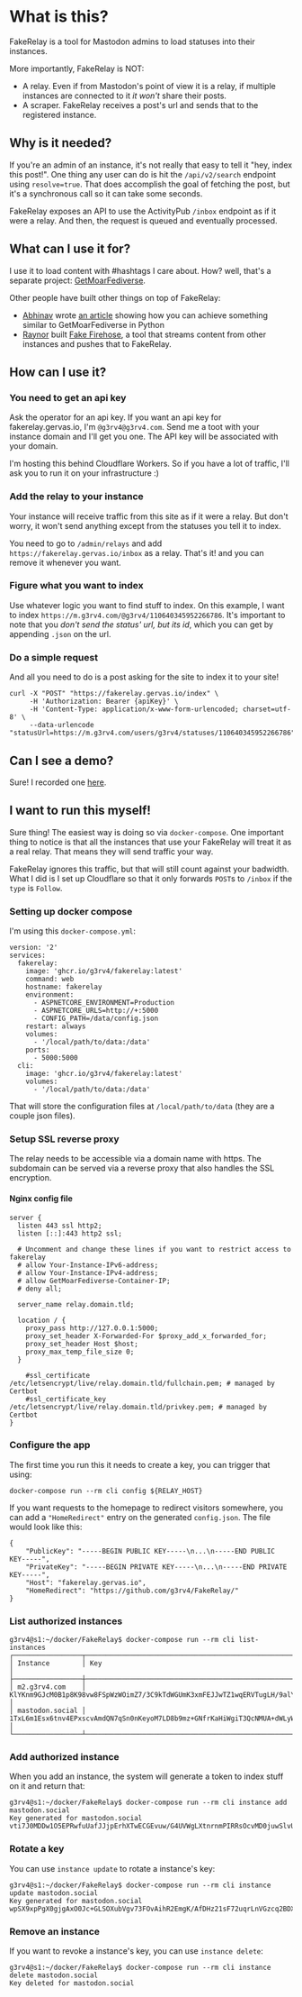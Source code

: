 # What is this?

FakeRelay is a tool for Mastodon admins to load statuses into their instances.

More importantly, FakeRelay is NOT:

* A relay. Even if from Mastodon's point of view it is a relay, if multiple instances are connected to it *it won't* share their posts.
* A scraper. FakeRelay receives a post's url and sends that to the registered instance.

## Why is it needed?

If you're an admin of an instance, it's not really that easy to tell it "hey, index this post!". One thing any user can do is hit the `/api/v2/search` endpoint using `resolve=true`. That does accomplish the goal of fetching the post, but it's a synchronous call so it can take some seconds.

FakeRelay exposes an API to use the ActivityPub `/inbox` endpoint as if it were a relay. And then, the request is queued and eventually processed.

## What can I use it for?

I use it to load content with #hashtags I care about. How? well, that's a separate project: [GetMoarFediverse](https://github.com/g3rv4/GetMoarFediverse).

Other people have built other things on top of FakeRelay:

* [Abhinav](https://fantastic.earth/@abnv) wrote [an article](https://notes.abhinavsarkar.net/2022/fake-relay) showing how you can achieve something similar to GetMoarFediverse in Python
* [Raynor](https://raynor.haus/@raynor) built [Fake Firehose](https://github.com/raynormast/fake-firehose), a tool that streams content from other instances and pushes that to FakeRelay.

## How can I use it?

### You need to get an api key

Ask the operator for an api key. If you want an api key for fakerelay.gervas.io, I'm `@g3rv4@g3rv4.com`. Send me a toot with your instance domain and I'll get you one. The API key will be associated with your domain.

I'm hosting this behind Cloudflare Workers. So if you have a lot of traffic, I'll ask you to run it on your infrastructure :)

### Add the relay to your instance

Your instance will receive traffic from this site as if it were a relay. But don't worry, it won't send anything except from the statuses you tell it to index.

You need to go to `/admin/relays` and add `https://fakerelay.gervas.io/inbox` as a relay. That's it! and you can remove it whenever you want.

### Figure what you want to index

Use whatever logic you want to find stuff to index. On this example, I want to index `https://m.g3rv4.com/@g3rv4/110640345952266786`. It's important to note that you *don't send the status' url, but its id*, which you can get by appending `.json` on the url.

### Do a simple request

And all you need to do is a post asking for the site to index it to your site!

```
curl -X "POST" "https://fakerelay.gervas.io/index" \
     -H 'Authorization: Bearer {apiKey}' \
     -H 'Content-Type: application/x-www-form-urlencoded; charset=utf-8' \
     --data-urlencode "statusUrl=https://m.g3rv4.com/users/g3rv4/statuses/110640345952266786"
```

## Can I see a demo?

Sure! I recorded one [here](https://youtu.be/ungRlYKHS0E).

## I want to run this myself!

Sure thing! The easiest way is doing so via `docker-compose`. One important thing to notice is that all the instances that use your FakeRelay will treat it as a real relay. That means they will send traffic your way.

FakeRelay ignores this traffic, but that will still count against your badwidth. What I did is I set up Cloudflare so that it only forwards `POST`s to `/inbox` if the `type` is `Follow`.

### Setting up docker compose

I'm using this `docker-compose.yml`:

```
version: '2'
services:
  fakerelay:
    image: 'ghcr.io/g3rv4/fakerelay:latest'
    command: web
    hostname: fakerelay
    environment:
      - ASPNETCORE_ENVIRONMENT=Production
      - ASPNETCORE_URLS=http://+:5000
      - CONFIG_PATH=/data/config.json
    restart: always
    volumes:
      - '/local/path/to/data:/data'
    ports:
      - 5000:5000
  cli:
    image: 'ghcr.io/g3rv4/fakerelay:latest'
    volumes:
      - '/local/path/to/data:/data'
```

That will store the configuration files at `/local/path/to/data` (they are a couple json files).

### Setup SSL reverse proxy
The relay needs to be accessible via a domain name with https. The subdomain can be served via a reverse proxy that also handles the SSL encryption. 

#### Nginx config file
```
server {
  listen 443 ssl http2;
  listen [::]:443 http2 ssl;

  # Uncomment and change these lines if you want to restrict access to fakerelay
  # allow Your-Instance-IPv6-address;
  # allow Your-Instance-IPv4-address;
  # allow GetMoarFediverse-Container-IP;
  # deny all;

  server_name relay.domain.tld;

  location / {
    proxy_pass http://127.0.0.1:5000;
    proxy_set_header X-Forwarded-For $proxy_add_x_forwarded_for;
    proxy_set_header Host $host;
    proxy_max_temp_file_size 0;
  }

    #ssl_certificate /etc/letsencrypt/live/relay.domain.tld/fullchain.pem; # managed by Certbot
    #ssl_certificate_key /etc/letsencrypt/live/relay.domain.tld/privkey.pem; # managed by Certbot
}
```

### Configure the app

The first time you run this it needs to create a key, you can trigger that using:

```
docker-compose run --rm cli config ${RELAY_HOST}
```

If you want requests to the homepage to redirect visitors somewhere, you can add a `"HomeRedirect"` entry on the generated `config.json`. The file would look like this:

```
{
    "PublicKey": "-----BEGIN PUBLIC KEY-----\n...\n-----END PUBLIC KEY-----",
    "PrivateKey": "-----BEGIN PRIVATE KEY-----\n...\n-----END PRIVATE KEY-----",
    "Host": "fakerelay.gervas.io",
    "HomeRedirect": "https://github.com/g3rv4/FakeRelay/"
}
```

### List authorized instances
```
g3rv4@s1:~/docker/FakeRelay$ docker-compose run --rm cli list-instances
┌─────────────────┬──────────────────────────────────────────────────────────────────────────────────────────┐
│ Instance        │ Key                                                                                      │
├─────────────────┼──────────────────────────────────────────────────────────────────────────────────────────┤
│ m2.g3rv4.com    │ KlYKnm9GJcM0B1p8K98vw8FSpWzWOimZ7/3C9kTdWGUmK3xmFEJJwTZ1wqERVTugLH/9alYILFehqu9Ns2MEAw== │
│ mastodon.social │ 1TxL6m1Esx6tnv4EPxscvAmdQN7qSn0nKeyoM7LD8b9mz+GNfrKaHiWgiT3QcNMUA+dWLyWD8qyl1MuKJ+4uHA== │
└─────────────────┴──────────────────────────────────────────────────────────────────────────────────────────┘
```

### Add authorized instance

When you add an instance, the system will generate a token to index stuff on it and return that:

```
g3rv4@s1:~/docker/FakeRelay$ docker-compose run --rm cli instance add mastodon.social
Key generated for mastodon.social
vti7J0MDDw1O5EPRwfuUafJJjpErhXTwECGEvuw/G4UVWgLXtnrnmPIRRsOcvMD0juwSlvUnchIzgla030AIRw==
```

### Rotate a key

You can use `instance update` to rotate a instance's key:

```
g3rv4@s1:~/docker/FakeRelay$ docker-compose run --rm cli instance update mastodon.social
Key generated for mastodon.social
wpSX9xpPgX0gjgAxO0Jc+GLSOXubVgv73FOvAihR2EmgK/AfDHz21sF72uqrLnVGzcq2BDXosMeKdFR76q6fpg==
```

### Remove an instance

If you want to revoke a instance's key, you can use `instance delete`:

```
g3rv4@s1:~/docker/FakeRelay$ docker-compose run --rm cli instance delete mastodon.social
Key deleted for mastodon.social
```
